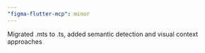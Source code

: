 ```yaml
---
"figma-flutter-mcp": minor
---
```


Migrated .mts to .ts, added semantic detection and visual context approaches
